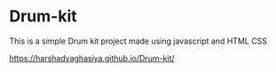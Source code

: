 # Drum-kit

This is a simple Drum kit project made using javascript and HTML CSS

https://harshadvaghasiya.github.io/Drum-kit/
